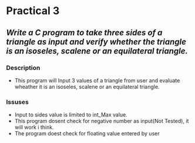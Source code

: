 # Practical 3
## _Write a C program to take three sides of a triangle as input and verify whether the triangle is an isoseles, scalene or an equilateral triangle._

### Description
- This program will Input 3 values of a triangle from user and evaluate wheather it is an isoseles, scalene or an equilateral triangle.

### Issuses
- Input to sides value is limited to int_Max value.
- This program dosent check for negative number as input(Not Tested), it will work i think.
- The program doest check for floating value entered by user  